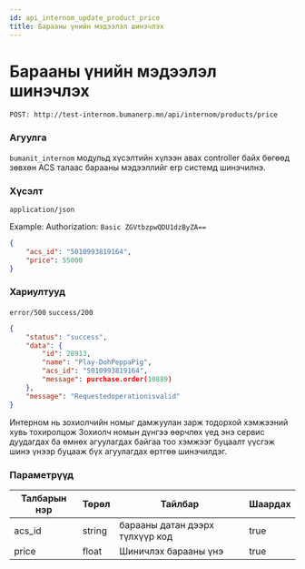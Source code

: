 ```yaml
---
id: api_internom_update_product_price
title: Барааны үнийн мэдээлэл шинэчлэх
---
```


# Барааны үнийн мэдээлэл шинэчлэх

`POST: http://test-internom.bumanerp.mn/api/internom/products/price` 


### Агуулга

`bumanit_internom` модульд хүсэлтийн хүлээн авах controller байх бөгөөд зөвхөн ACS талаас барааны мэдээллийг
erp системд шинэчилнэ.

### Хүсэлт
`application/json`

Example: Authorization: `Basic ZGVtbzpwQDU1dzByZA==`


```json
{
	"acs_id": "5010993819164",
	"price": 55000
}
```

### Хариултууд

`error/500`
`success/200`
```json
{
	"status": "success",
	"data": {
		"id": 28913,
		"name": "Play-DohPeppaPig",
		"acs_id": "5010993819164",
		"message": purchase.order(10889)
	},
	"message": "Requestedoperationisvalid"
}
```

Интерном нь зохиолчийн номыг дамжуулан зарж тодорхой хэмжээний хувь тохиролцож Зохиолч номын дүнгээ өөрчлөх үед энэ сервис дуудагдах ба өмнөх агуулагдах байгаа тоо хэмжээг буцаалт үүсгэж шинэ үнээр буцааж бүх агуулагдах өртгөө шинэчилдэг.

### Параметрүүд
  <Tabs>
              <TabItem value="monos_v13" label="Monos v13" default>
                <table>
                  <thead>
                    <tr>
                      <th>Талбарын нэр</th>
                      <th>Төрөл</th>
                      <th>Тайлбар</th>
                      <th>Шаардах</th>
                    </tr>
                  </thead>
                  <tbody>
                    <tr>
                      <td>acs_id</td>
                      <td>string</td>
                      <td>барааны датан дээрх түлхүүр код</td>
                      <td>true</td>
                    </tr>
                    <tr>
                      <td>price</td>
                      <td>float</td>
                      <td>Шиничлэх барааны үнэ</td>
                      <td>true</td>
                    </tr>
                  </tbody>
                </table>
              </TabItem>
</Tabs>